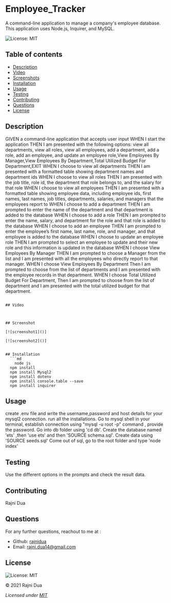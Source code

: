 # Employee_Tracker
A command-line application to manage a company's employee database. This application uses Node.js, Inquirer, and MySQL.


  ![License: MIT](https://img.shields.io/badge/License-MIT-yellow.svg)

 
  ## Table of contents
  - [Description](#Description)
  - [Video](#Video)
  - [Screenshots](#Screenshot)
  - [Installation](#Installation)
  - [Usage](#Usage)
  - [Testing](#Testing)
  - [Contributing](#Contributing)
  - [Questions](#Questions)
  - [License](#License)

  ## Description
GIVEN a command-line application that accepts user input
WHEN I start the application
THEN I am presented with the following options: view all departments, view all roles, view all employees, add a department, add a role, add an employee, and update an employee role,View Employees By Manager,View Employees By Department,Total Utilized Budget For Department,EXIT
WHEN I choose to view all departments
THEN I am presented with a formatted table showing department names and department ids
WHEN I choose to view all roles
THEN I am presented with the job title, role id, the department that role belongs to, and the salary for that role
WHEN I choose to view all employees
THEN I am presented with a formatted table showing employee data, including employee ids, first names, last names, job titles, departments, salaries, and managers that the employees report to
WHEN I choose to add a department
THEN I am prompted to enter the name of the department and that department is added to the database
WHEN I choose to add a role
THEN I am prompted to enter the name, salary, and department for the role and that role is added to the database
WHEN I choose to add an employee
THEN I am prompted to enter the employee’s first name, last name, role, and manager, and that employee is added to the database
WHEN I choose to update an employee role
THEN I am prompted to select an employee to update and their new role and this information is updated in the database 
WHEN I choose View Employees By Manager
THEN I am prompted to choose a Manager from the list and I am presented with all the employees who directly report to that manager.
WHEN I choose View Employees By Department
Then I am prompted to choose from the list of departments and I am presented with the employee records in that department.
WHEN I choose Total Utilized Budget For Department,
Then I am prompted to choose from the list of department and I am presented with the total utilized budget for that department.
```

## Video



## Screenshot

[![screenshot1]()]

[![screenshot2]()]


## Installation
  ```md
    node js
  npm install
  npm install Mysql2
  npm install dotenv
  npm install console.table --save
  npm install inquirer
  ```

  ## Usage
  create .env file and write the username,password and host details for your mysql2 connection.
  run all the installations.
  Go to mysql shell in your terminal, establish connection using "mysql -u root -p" command , provide the password.
  Go into db folder using 'cd db'. Create the database named 'ets' ,then 'use ets' and then 'SOURCE schema.sql'.
  Create data using 'SOURCE seeds.sql'
  Come out of sql, go to the root folder and type 'node index'

  
  ## Testing
  Use the different options in the prompts and check the result data. 

  ## Contributing
  Rajni Dua

  ## Questions
  For any further questions, reachout to me at :
  - Github: [rajnidua](https://github.com/rajnidua)
  - Email: rajni.dua14@gmail.com

## License
    
![License: MIT](https://img.shields.io/badge/License-MIT-yellow.svg)
  
&copy;  2021  Rajni Dua
    
*Licensed under [MIT](./license)*
